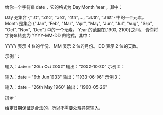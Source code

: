 给你一个字符串 date ，它的格式为 Day Month Year ，其中：

Day 是集合 {"1st", "2nd", "3rd", "4th", ..., "30th", "31st"} 中的一个元素。
Month 是集合 {"Jan", "Feb", "Mar", "Apr", "May", "Jun", "Jul", "Aug", "Sep", "Oct", "Nov", "Dec"} 中的一个元素。
Year 的范围在 ​[1900, 2100] 之间。
请你将字符串转变为 YYYY-MM-DD 的格式，其中：

YYYY 表示 4 位的年份。
MM 表示 2 位的月份。
DD 表示 2 位的天数。

示例 1：

输入：date = "20th Oct 2052"
输出："2052-10-20"
示例 2：

输入：date = "6th Jun 1933"
输出："1933-06-06"
示例 3：

输入：date = "26th May 1960"
输出："1960-05-26"

提示：

给定日期保证是合法的，所以不需要处理异常输入。
